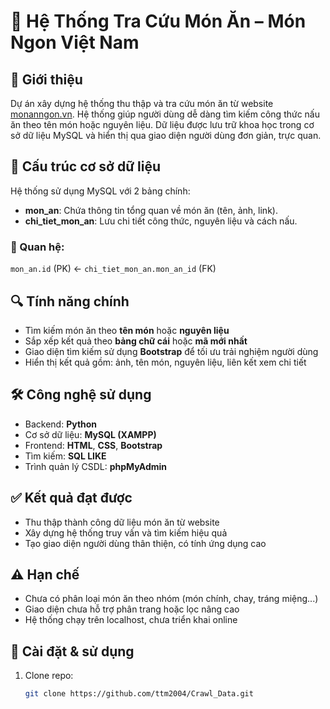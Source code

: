 # 🍜 Hệ Thống Tra Cứu Món Ăn – Món Ngon Việt Nam

## 📌 Giới thiệu

Dự án xây dựng hệ thống thu thập và tra cứu món ăn từ website [monanngon.vn](https://monanngon.vn). Hệ thống giúp người dùng dễ dàng tìm kiếm công thức nấu ăn theo tên món hoặc nguyên liệu. Dữ liệu được lưu trữ khoa học trong cơ sở dữ liệu MySQL và hiển thị qua giao diện người dùng đơn giản, trực quan.

## 📁 Cấu trúc cơ sở dữ liệu

Hệ thống sử dụng MySQL với 2 bảng chính:

- **mon_an**: Chứa thông tin tổng quan về món ăn (tên, ảnh, link).
- **chi_tiet_mon_an**: Lưu chi tiết công thức, nguyên liệu và cách nấu.

### 🔗 Quan hệ:
`mon_an.id` (PK) ← `chi_tiet_mon_an.mon_an_id` (FK)

## 🔍 Tính năng chính

- Tìm kiếm món ăn theo **tên món** hoặc **nguyên liệu**
- Sắp xếp kết quả theo **bảng chữ cái** hoặc **mã mới nhất**
- Giao diện tìm kiếm sử dụng **Bootstrap** để tối ưu trải nghiệm người dùng
- Hiển thị kết quả gồm: ảnh, tên món, nguyên liệu, liên kết xem chi tiết

## 🛠️ Công nghệ sử dụng

- Backend: **Python**
- Cơ sở dữ liệu: **MySQL (XAMPP)**
- Frontend: **HTML**, **CSS**, **Bootstrap**
- Tìm kiếm: **SQL LIKE**
- Trình quản lý CSDL: **phpMyAdmin**

## ✅ Kết quả đạt được

- Thu thập thành công dữ liệu món ăn từ website
- Xây dựng hệ thống truy vấn và tìm kiếm hiệu quả
- Tạo giao diện người dùng thân thiện, có tính ứng dụng cao

## ⚠️ Hạn chế

- Chưa có phân loại món ăn theo nhóm (món chính, chay, tráng miệng...)
- Giao diện chưa hỗ trợ phân trang hoặc lọc nâng cao
- Hệ thống chạy trên localhost, chưa triển khai online

## 🚀 Cài đặt & sử dụng

1. Clone repo:
   ```bash
   git clone https://github.com/ttm2004/Crawl_Data.git
